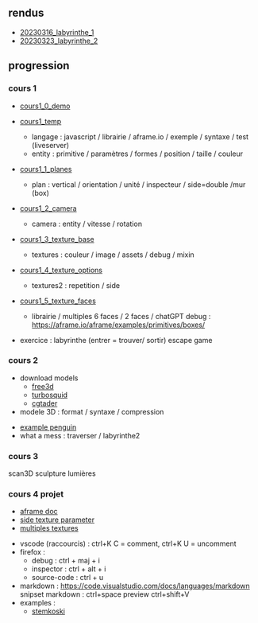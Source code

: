 ## rendus

* [20230316_labyrinthe_1](./rendus/20230316/README.md)
* [20230323_labyrinthe_2](./rendus/20230323/README.md)

## progression

### cours 1
* [cours1_0_demo](./cours/cours1/cours1_0_demo.html) 
* [cours1_temp](./cours/cours1/cours1_0_demo.html)
    * langage : javascript / librairie / aframe.io / exemple / syntaxe / test (liveserver)
    * entity : primitive / paramètres / formes / position / taille / couleur
* [cours1_1_planes](./cours/cours1/cours1_1_planes.html)     
    * plan : vertical / orientation / unité / inspecteur / side=double /mur (box)
* [cours1_2_camera](./cours/cours1/cours1_2_camera.html)     
    * camera : entity / vitesse / rotation
* [cours1_3_texture_base](./cours/cours1/cours1_3_texture_base.html)
    * textures : couleur / image / assets / debug / mixin
* [cours1_4_texture_options](./cours/cours1/cours1_3_texture_options.html)
    * textures2 : repetition / side 
* [cours1_5_texture_faces](./cours/cours1/cours1_3_textures_faces.html)    
    * librairie / multiples 6 faces / 2 faces / chatGPT
debug : https://aframe.io/aframe/examples/primitives/boxes/

* exercice : labyrinthe (entrer = trouver/ sortir) escape game

### cours 2
* download models
    * [free3d](https://free3d.com/)
    * [turbosquid](https://auth.turbosquid.com/?locale=fr)
    * [cgtader](https://www.cgtrader.com/3d-models)
* modele 3D : format / syntaxe / compression
<!-- https://www.cgtrader.com/items/891263/download-page -->
<!-- how to pack blender files : https://www.youtube.com/watch?v=SqwEGDIPTY8 -->
* [example penguin](https://free3d.com/3d-model/emperor-penguin-601811.html)
* what a mess : traverser / labyrinthe2
### cours 3
scan3D sculpture
lumières

### cours 4 projet

<!-- textures -->
* [aframe doc](https://aframe.io/docs/1.4.0/components/material.html)
* [side texture parameter](https://aframe.io/docs/0.3.0/components/material.html#properties)
* [multiples textures](https://github.com/elbobo/aframe-multisrc-component)




<!-- notes -->
* vscode (raccourcis) : ctrl+K C = comment, ctrl+K U = uncomment
* firefox :
    * debug : ctrl + maj + i
    * inspector :  ctrl + alt + i 
    * source-code : ctrl + u
* markdown : https://code.visualstudio.com/docs/languages/markdown
snipset markdown : ctrl+space
preview ctrl+shift+V
* examples :
    * [stemkoski](https://stemkoski.github.io/A-Frame-Examples/)